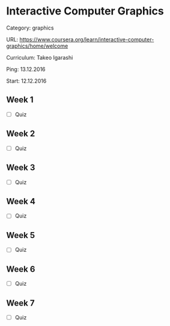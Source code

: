 # Interactive Computer Graphics

Category: graphics

URL: https://www.coursera.org/learn/interactive-computer-graphics/home/welcome

Curriculum: Takeo Igarashi

Ping: 13.12.2016

Start: 12.12.2016

## Week 1

- [ ] Quiz

## Week 2

- [ ] Quiz

## Week 3

- [ ] Quiz

## Week 4

- [ ] Quiz

## Week 5

- [ ] Quiz

## Week 6

- [ ] Quiz

## Week 7

- [ ] Quiz
